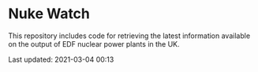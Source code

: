 # Nuke Watch

This repository includes code for retrieving the latest information available on the output of EDF nuclear power plants in the UK.

Last updated: 2021-03-04 00:13